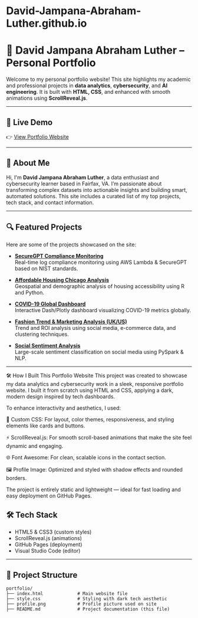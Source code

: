 # David-Jampana-Abraham-Luther.github.io

# 💼 David Jampana Abraham Luther – Personal Portfolio

Welcome to my personal portfolio website! This site highlights my academic and professional projects in **data analytics**, **cybersecurity**, and **AI engineering**. It is built with **HTML, CSS**, and enhanced with smooth animations using **ScrollReveal.js**.

---

## 🚀 Live Demo

👉 [View Portfolio Website](https://David-Jampana-Abraham-Luther.github.io/David-Jampana-Abraham-Luther.github.io/)

---

## 🧠 About Me

Hi, I'm **David Jampana Abraham Luther**, a data enthusiast and cybersecurity learner based in Fairfax, VA. I’m passionate about transforming complex datasets into actionable insights and building smart, automated solutions. This site includes a curated list of my top projects, tech stack, and contact information.

---

## 🔍 Featured Projects

Here are some of the projects showcased on the site:

- **[SecureGPT Compliance Monitoring](https://github.com/David-Jampana-Abraham-Luther/securegpt-compliance-monitoring)**  
  Real-time log compliance monitoring using AWS Lambda & SecureGPT based on NIST standards.

- **[Affordable Housing Chicago Analysis](https://github.com/David-Jampana-Abraham-Luther/Affordable-Housing-Chicago-Analysis)**  
  Geospatial and demographic analysis of housing accessibility using R and Python.

- **[COVID-19 Global Dashboard](https://github.com/David-Jampana-Abraham-Luther/COVID-19-Global-Dashboard)**  
  Interactive Dash/Plotly dashboard visualizing COVID-19 metrics globally.

- **[Fashion Trend & Marketing Analysis (UK/US)](https://github.com/David-Jampana-Abraham-Luther/fashion-trend-analysis-uk-us)**  
  Trend and ROI analysis using social media, e-commerce data, and clustering techniques.

- **[Social Sentiment Analysis](https://github.com/David-Jampana-Abraham-Luther/Social-Sentiments-Exploring-Consumer-Behavior-and-Market-Trends-on-Social-Media)**  
  Large-scale sentiment classification on social media using PySpark & NLP.

---
🛠️ How I Built This Portfolio Website
This project was created to showcase my data analytics and cybersecurity work in a sleek, responsive portfolio website. I built it from scratch using HTML and CSS, applying a dark, modern design inspired by tech dashboards.

To enhance interactivity and aesthetics, I used:

🎨 Custom CSS: For layout, color themes, responsiveness, and styling elements like cards and buttons.

⚡ ScrollReveal.js: For smooth scroll-based animations that make the site feel dynamic and engaging.

🌐 Font Awesome: For clean, scalable icons in the contact section.

🖼️ Profile Image: Optimized and styled with shadow effects and rounded borders.

The project is entirely static and lightweight — ideal for fast loading and easy deployment on GitHub Pages.
## 🛠️ Tech Stack

- HTML5 & CSS3 (custom styles)
- ScrollReveal.js (animations)
- GitHub Pages (deployment)
- Visual Studio Code (editor)

---


## 📂 Project Structure

```text
portfolio/
├── index.html             # Main website file
├── style.css              # Styling with dark tech aesthetic
├── profile.png            # Profile picture used on site
├── README.md              # Project documentation (this file)

